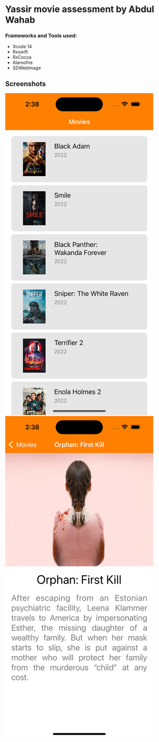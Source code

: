 # Yassir movie assessment by Abdul Wahab
### Frameworks and Tools used:
- Xcode 14
- Rxswift
- RxCocoa
- Alamofire
- SDWebImage

## Screenshots
![movie list](screenshot1.png)
![movie detail](screenshot2.png)

